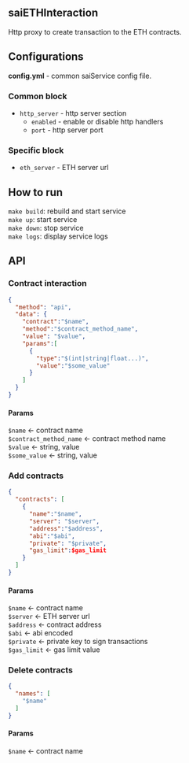 ## saiETHInteraction

Http proxy to create transaction to the ETH contracts.

## Configurations
**config.yml** - common saiService config file.

### Common block
- `http_server` - http server section
    - `enabled` - enable or disable http handlers
    - `port`    - http server port

### Specific block
- `eth_server` - ETH server url

## How to run
`make build`: rebuild and start service   
`make up`: start service  
`make down`: stop service  
`make logs`: display service logs

## API
### Contract interaction
```json lines
{
  "method": "api",
  "data": {
    "contract":"$name",
    "method":"$contract_method_name", 
    "value": "$value", 
    "params":[
      {
        "type":"$(int|string|float...)",
        "value":"$some_value"
      }
    ]
  }
}
```
#### Params
`$name` <- contract name  
`$contract_method_name` <- contract method name  
`$value` <- string, value  
`$some_value` <- string, value  

### Add contracts
```json lines
{
  "contracts": [
    {
      "name":"$name", 
      "server": "$server",
      "address":"$address",
      "abi":"$abi", 
      "private": "$private", 
      "gas_limit":$gas_limit
    }
  ]
}
```

#### Params
`$name` <- contract name  
`$server` <- ETH server url  
`$address` <- contract address  
`$abi` <- abi encoded  
`$private` <- private key to sign transactions  
`$gas_limit` <- gas limit value  

### Delete contracts
```json lines
{
  "names": [
    "$name"
  ]
}
```

#### Params
`$name` <- contract name
